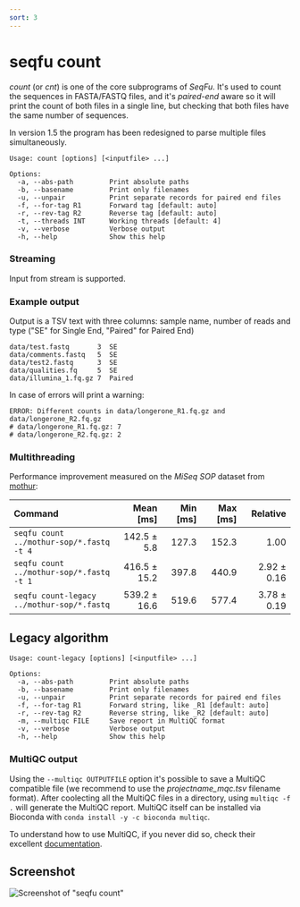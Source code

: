 ```yaml
---
sort: 3
---
```

# seqfu count

*count* (or *cnt*) is one of the core subprograms of *SeqFu*.
It's used to count the sequences in FASTA/FASTQ files, and it's _paired-end_ aware so
it will print the count of both files in a single line, but checking that both
files have the same number of sequences.

In version 1.5 the program has been redesigned to parse multiple files simultaneously.

```text
Usage: count [options] [<inputfile> ...]

Options:
  -a, --abs-path         Print absolute paths
  -b, --basename         Print only filenames
  -u, --unpair           Print separate records for paired end files
  -f, --for-tag R1       Forward tag [default: auto]
  -r, --rev-tag R2       Reverse tag [default: auto]
  -t, --threads INT      Working threads [default: 4]
  -v, --verbose          Verbose output
  -h, --help             Show this help
```

### Streaming

Input from stream is supported.

### Example output

Output is a TSV text with three columns: sample name, number of reads and type ("SE" for Single End, "Paired" for Paired End)

```text
data/test.fastq       3  SE
data/comments.fastq   5  SE
data/test2.fastq      3  SE
data/qualities.fq     5  SE
data/illumina_1.fq.gz 7  Paired
```

In case of errors will print a warning:

```text
ERROR: Different counts in data/longerone_R1.fq.gz and data/longerone_R2.fq.gz
# data/longerone_R1.fq.gz: 7
# data/longerone_R2.fq.gz: 2
```

### Multithreading

Performance improvement measured on the _MiSeq SOP_ dataset from [mothur](https://mothur.org):

| Command | Mean [ms] | Min [ms] | Max [ms] | Relative |
|:---|---:|---:|---:|---:|
| `seqfu count ../mothur-sop/*.fastq -t 4`   | 142.5 ± 5.8  | 127.3 | 152.3 | 1.00        |
| `seqfu count ../mothur-sop/*.fastq -t 1`   | 416.5 ± 15.2 | 397.8 | 440.9 | 2.92 ± 0.16 |
| `seqfu count-legacy ../mothur-sop/*.fastq` | 539.2 ± 16.6 | 519.6 | 577.4 | 3.78 ± 0.19 |

## Legacy algorithm

```text
Usage: count-legacy [options] [<inputfile> ...]

Options:
  -a, --abs-path         Print absolute paths
  -b, --basename         Print only filenames
  -u, --unpair           Print separate records for paired end files
  -f, --for-tag R1       Forward string, like _R1 [default: auto]
  -r, --rev-tag R2       Reverse string, like _R2 [default: auto]
  -m, --multiqc FILE     Save report in MultiQC format
  -v, --verbose          Verbose output
  -h, --help             Show this help
```

### MultiQC output

Using the  `--multiqc OUTPUTFILE` option it's possible to save a MultiQC compatible file (we recommend to use the *projectname_mqc.tsv* filename format).
After coolecting all the MultiQC files in a directory, using `multiqc -f .` will generate the MultiQC report.
MultiQC itself can be installed via Bioconda with `conda install -y -c bioconda multiqc`.

To understand how to use MultiQC, if you never did so, check their excellent [documentation](https://multiqc.info).

## Screenshot

![Screenshot of "seqfu count"](img/screenshot-count.svg "SeqFu cat")